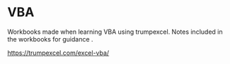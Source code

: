 # VBA
Workbooks made when learning VBA using trumpexcel. Notes included in the workbooks for guidance .

https://trumpexcel.com/excel-vba/
